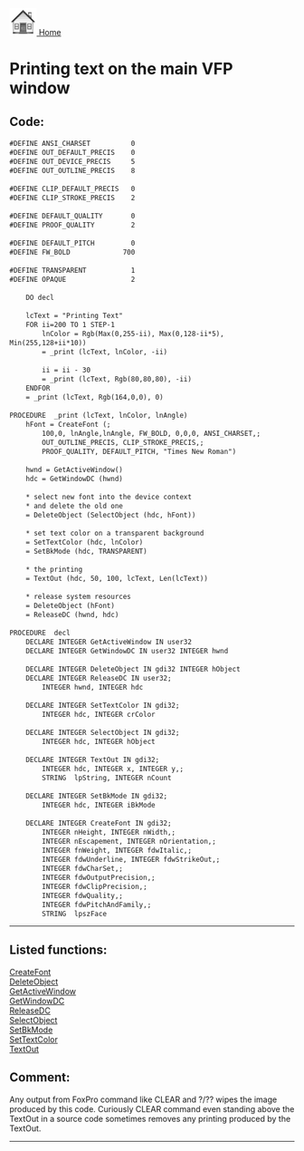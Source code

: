 [<img src="../images/home.png"> Home ](https://github.com/VFPX/Win32API)  

# Printing text on the main VFP window

## Code:
```foxpro  
#DEFINE ANSI_CHARSET          0
#DEFINE OUT_DEFAULT_PRECIS    0
#DEFINE OUT_DEVICE_PRECIS     5
#DEFINE OUT_OUTLINE_PRECIS    8

#DEFINE CLIP_DEFAULT_PRECIS   0
#DEFINE CLIP_STROKE_PRECIS    2

#DEFINE DEFAULT_QUALITY       0
#DEFINE PROOF_QUALITY         2

#DEFINE DEFAULT_PITCH         0
#DEFINE FW_BOLD             700

#DEFINE TRANSPARENT           1
#DEFINE OPAQUE                2

	DO decl
	
	lcText = "Printing Text"
	FOR ii=200 TO 1 STEP-1
		lnColor = Rgb(Max(0,255-ii), Max(0,128-ii*5), Min(255,128+ii*10))
		= _print (lcText, lnColor, -ii)

		ii = ii - 30
		= _print (lcText, Rgb(80,80,80), -ii)
	ENDFOR
	= _print (lcText, Rgb(164,0,0), 0)

PROCEDURE  _print (lcText, lnColor, lnAngle)
	hFont = CreateFont (;
		100,0, lnAngle,lnAngle, FW_BOLD, 0,0,0, ANSI_CHARSET,;
		OUT_OUTLINE_PRECIS, CLIP_STROKE_PRECIS,;
		PROOF_QUALITY, DEFAULT_PITCH, "Times New Roman")

	hwnd = GetActiveWindow()
	hdc = GetWindowDC (hwnd)

	* select new font into the device context
	* and delete the old one
	= DeleteObject (SelectObject (hdc, hFont))

	* set text color on a transparent background
	= SetTextColor (hdc, lnColor)
	= SetBkMode (hdc, TRANSPARENT)

	* the printing
	= TextOut (hdc, 50, 100, lcText, Len(lcText))

	* release system resources
	= DeleteObject (hFont)
	= ReleaseDC (hwnd, hdc)

PROCEDURE  decl
	DECLARE INTEGER GetActiveWindow IN user32
	DECLARE INTEGER GetWindowDC IN user32 INTEGER hwnd

	DECLARE INTEGER DeleteObject IN gdi32 INTEGER hObject
	DECLARE INTEGER ReleaseDC IN user32;
		INTEGER hwnd, INTEGER hdc

	DECLARE INTEGER SetTextColor IN gdi32;
		INTEGER hdc, INTEGER crColor

	DECLARE INTEGER SelectObject IN gdi32;
		INTEGER hdc, INTEGER hObject

	DECLARE INTEGER TextOut IN gdi32;
		INTEGER hdc, INTEGER x, INTEGER y,;
		STRING  lpString, INTEGER nCount

	DECLARE INTEGER SetBkMode IN gdi32;
		INTEGER hdc, INTEGER iBkMode

	DECLARE INTEGER CreateFont IN gdi32;
		INTEGER nHeight, INTEGER nWidth,;
		INTEGER nEscapement, INTEGER nOrientation,;
		INTEGER fnWeight, INTEGER fdwItalic,;
		INTEGER fdwUnderline, INTEGER fdwStrikeOut,;
		INTEGER fdwCharSet,;
		INTEGER fdwOutputPrecision,;
		INTEGER fdwClipPrecision,;
		INTEGER fdwQuality,;
		INTEGER fdwPitchAndFamily,;
		STRING  lpszFace  
```  
***  


## Listed functions:
[CreateFont](../libraries/gdi32/CreateFont.md)  
[DeleteObject](../libraries/gdi32/DeleteObject.md)  
[GetActiveWindow](../libraries/user32/GetActiveWindow.md)  
[GetWindowDC](../libraries/user32/GetWindowDC.md)  
[ReleaseDC](../libraries/user32/ReleaseDC.md)  
[SelectObject](../libraries/gdi32/SelectObject.md)  
[SetBkMode](../libraries/gdi32/SetBkMode.md)  
[SetTextColor](../libraries/gdi32/SetTextColor.md)  
[TextOut](../libraries/gdi32/TextOut.md)  

## Comment:
Any output from FoxPro command like CLEAR and ?/?? wipes the image produced by this code. Curiously CLEAR command even standing above the TextOut in a source code sometimes removes any printing produced by the TextOut.  
  
***  

